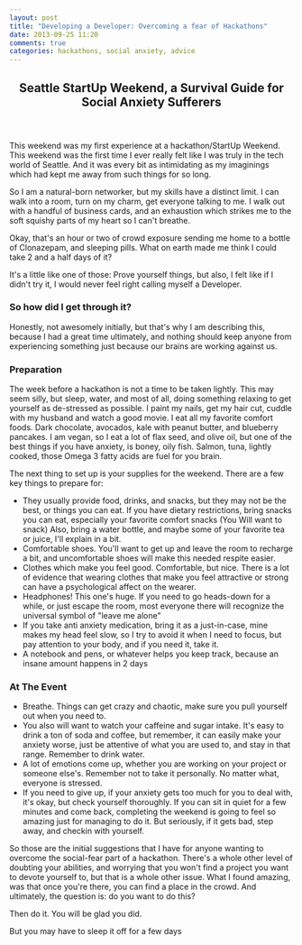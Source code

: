 ```yaml
---
layout: post
title: "Developing a Developer: Overcoming a fear of Hackathons"
date: 2013-09-25 11:20
comments: true
categories: hackathons, social anxiety, advice
---
```

<header>
<h2>Seattle StartUp Weekend, a Survival Guide for Social Anxiety Sufferers</h2>
</header>
<body>
<p>This weekend was my first experience at a hackathon/StartUp Weekend. This weekend was the first time I ever really felt like I was truly in the tech world of Seattle. And it was every bit as intimidating as my imaginings which had kept me away from such things for so long.</p>
<p>So I am a natural-born networker, but my skills have a distinct limit. I can walk into a room, turn on my charm, get everyone talking to me. I walk out with a handful of business cards, and an exhaustion which strikes me to the soft squishy parts of my heart so I can't breathe. </p>
<p>Okay, that's an hour or two of crowd exposure sending me home to a bottle of Clonazepam, and sleeping pills. What on earth made me think I could take 2 and a half days of it?</p>
<p>It's a little like one of those: Prove yourself things, but also, I felt like if I didn't try it, I would never feel right calling myself a Developer.</p>
<h3>So how did I get through it?</h3>
<p>Honestly, not awesomely initially, but that's why I am describing this, because I had a great time ultimately, and nothing should keep anyone from experiencing something just because our brains are working against us.</p>
<h3>Preparation</h3>
<p>The week before a hackathon is not a time to be taken lightly. This may seem silly, but sleep, water, and most of all, doing something relaxing to get yourself as de-stressed as possible. I paint my nails, get my hair cut, cuddle with my husband and watch a good movie. I eat all my favorite comfort foods. Dark chocolate, avocados, kale with peanut butter, and blueberry pancakes. I am vegan, so I eat a lot of flax seed, and olive oil, but one of the best things if you have anxiety, is boney, oily fish. Salmon, tuna, lightly cooked, those Omega 3 fatty acids are fuel for you brain.</p>
<p>The next thing to set up is your supplies for the weekend. There are a few key things to prepare for:</p>
<ul>
<li>They usually provide food, drinks, and snacks, but they may not be the best, or things you can eat. If you have dietary restrictions, bring snacks you can eat, especially your favorite comfort snacks (You Will want to snack) Also, bring a water bottle, and maybe some of your favorite tea or juice, I'll explain in a bit.</li>
<li>Comfortable shoes. You'll want to get up and leave the room to recharge a bit, and uncomfortable shoes will make this needed respite easier.</li>
<li>Clothes which make you feel good. Comfortable, but nice. There is a lot of evidence that wearing clothes that make you feel attractive or strong can have a psychological affect on the wearer.</li>
<li>Headphones! This one's huge. If you need to go heads-down for a while, or just escape the room, most everyone there will recognize the universal symbol of "leave me alone"</li>
<li>If you take anti anxiety medication, bring it as a just-in-case, mine makes my head feel slow, so I try to avoid it when I need to focus, but pay attention to your body, and if you need it, take it.</li>
<li>A notebook and pens, or whatever helps you keep track, because an insane amount happens in 2 days</li>
</ul>
<h3>At The Event</h3>
<ul>
<li>Breathe. Things can get crazy and chaotic, make sure you pull yourself out when you need to.</li>
<li>You also will want to watch your caffeine and sugar intake. It's easy to drink a ton of soda and coffee, but remember, it can easily make your anxiety worse, just be attentive of what you are used to, and stay in that range. Remember to drink water.</li>
<li>A lot of emotions come up, whether you are working on your project or someone else's. Remember not to take it personally. No matter what, everyone is stressed.</li>
<li>If you need to give up, if your anxiety gets too much for you to deal with, it's okay, but check yourself thoroughly. If you can sit in quiet for a few minutes and come back, completing the weekend is going to feel so amazing just for managing to do it. But seriously, if it gets bad, step away, and checkin with yourself.</li>
</ul>
<p>So those are the initial suggestions that I have for anyone wanting to overcome the social-fear part of a hackathon. There's a whole other level of doubting your abilities, and worrying that you won't find a project you want to devote yourself to, but that is a whole other issue. What I found amazing, was that once you're there, you can find a place in the crowd. And ultimately, the question is: do you want to do this?</p>
<p>Then do it. You will be glad you did.</p>
<p>But you may have to sleep it off for a few days</p>
<script type="text/javascript">
    var disqus_shortname = 'anatomyofaprogrammer';

    /* * * DON'T EDIT BELOW THIS LINE * * */
    (function () {
        var s = document.createElement('script'); s.async = true;
        s.type = 'text/javascript';
        s.src = '//' + disqus_shortname + '.disqus.com/count.js';
        (document.getElementsByTagName('HEAD')[0] || document.getElementsByTagName('BODY')[0]).appendChild(s);
    }());
    </script>
</body>
<footer>
<script type="text/javascript">
        var disqus_shortname = 'anatomyofaprogrammer';

        /* * * DON'T EDIT BELOW THIS LINE * * */
        (function() {
            var dsq = document.createElement('script'); dsq.type = 'text/javascript'; dsq.async = true;
            dsq.src = '//' + disqus_shortname + '.disqus.com/embed.js';
            (document.getElementsByTagName('head')[0] || document.getElementsByTagName('body')[0]).appendChild(dsq);
        })();
    </script>
    <noscript>Please enable JavaScript to view the <a href="http://disqus.com/?ref_noscript">comments powered by Disqus.</a></noscript>



</footer>




